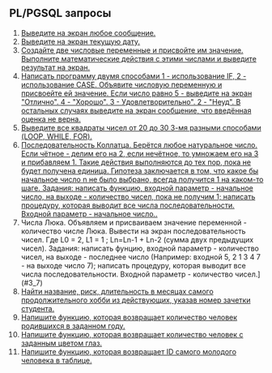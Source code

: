 
## <a name="3!!"></a> PL/PGSQL запросы


1. [Выведите на экран любое сообщение.](#3_1)
2. [Выведите на экран текущую дату.](#3_2)
3. [Создайте две числовые переменные и присвойте им значение. Выполните математические действия с этими числами и выведите результат на экран.](#3_3)
4. [Написать программу двумя способами 1 - использование IF, 2 - использование CASE. Объявите числовую переменную и присвоейте ей значение. Если число равно 5 - выведите на экран "Отлично". 4 - "Хорошо". 3 - Удовлетворительно". 2 - "Неуд". В остальных случаях выведите на экран сообщение, что введённая оценка не верна.](#3_4)
5. [Выведите все квадраты чисел от 20 до 30 3-мя разными способами (LOOP, WHILE, FOR).](#3_5)
6. [Последовательность Коллатца. Берётся любое натуральное число. Если чётное - делим его на 2, если нечётное, то умножаем его на 3 и прибавляем 1. Такие действия выполняются до тех пор, пока не будет получена единица. Гипотеза заключается в том, что какое бы начальное число n не было выбрано, всегда получится 1 на каком-то шаге. Задания: написать функцию, входной параметр - начальное число, на выходе - количество чисел, пока не получим 1; написать процедуру, которая выводит все числа последовательности. Входной параметр - начальное число..](#3_6)
7. Числа Люка. Объявляем и присваиваем значение переменной - количество числе Люка. Вывести на экран последовательность чисел. Где L0 = 2, L1 = 1 ; Ln=Ln-1 + Ln-2 (сумма двух предыдущих чисел). Задания: написать фунцию, входной параметр - количество чисел, на выходе - последнее число (Например: входной 5, 2 1 3 4 7 - на выходе число 7); написать процедуру, которая выводит все числа последовательности. Входной параметр - количество чисел.](#3_7)
8. [Найти название, риск, длительность в месяцах самого продолжительного хобби из действующих, указав номер зачетки студента.](#3_8)
9. [Напишите функцию, которая возвращает количество человек родившихся в заданном году.](#3_9)
10. [Напишите функцию, которая возвращает количество человек с заданным цветом глаз.](#3_10)
11. [Напишите функцию, которая возвращает ID самого молодого человека в таблице.](#3_11)
